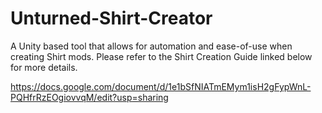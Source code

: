 # Unturned-Shirt-Creator
A Unity based tool that allows for automation and ease-of-use when creating Shirt mods. Please refer to the Shirt Creation Guide linked below for more details.

https://docs.google.com/document/d/1e1bSfNIATmEMym1isH2gFypWnL-PQHfrRzEOgiovvqM/edit?usp=sharing
